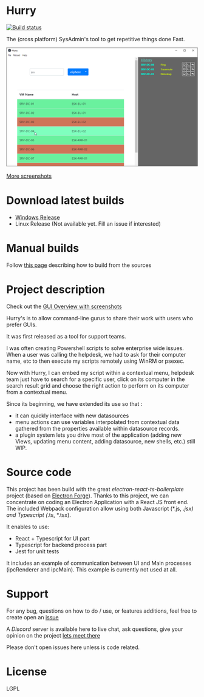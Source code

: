 # Hurry

[![Build status](https://ci.appveyor.com/api/projects/status/feo740yf95h17v2t?svg=true)](https://ci.appveyor.com/project/rebrec/hurry-6asla)


The (cross platform) SysAdmin's tool to get repetitive things done Fast.

![Hurry_Main](https://raw.githubusercontent.com/rebrec/hurry/master/docs/hurry_vSphere_result_ping.png)

[More screenshots](https://github.com/rebrec/hurry/blob/master/docs/GUI_Overview.md)


# Download latest builds

- [Windows Release](https://github.com/rebrec/hurry/releases)
- Linux Release (Not available yet. Fill an issue if interested)

# Manual builds

Follow [this page](https://github.com/rebrec/hurry/docs/How_to_build.md) describing how to build from the sources


# Project description

Check out the [GUI Overview with screenshots](https://github.com/rebrec/hurry/blob/master/docs/GUI_Overview.md)

Hurry's is to allow command-line gurus to share their work with users who prefer GUIs.

It was first released as a tool for support teams.

I was often creating Powershell scripts to solve enterprise wide issues. When a user was calling the helpdesk, we had to ask for their computer name, etc to then execute my scripts remotely using WinRM or psexec.

Now with Hurry, I can embed my script within a contextual menu, helpdesk team just have to search for a specific user, click on its computer in the search result grid and choose the right action to perform on its computer from a contextual menu.

Since its beginning, we have extended its use so that :

- it can quickly interface with new datasources
- menu actions can use variables interpolated from contextual data gathered from the properties available within datasource records.
- a plugin system lets you drive most of the application (adding new Views, updating menu content, adding datasource, new shells, etc.) still WIP.

# Source code

This project has been build with the great *electron-react-ts-boilerplate* project (based on [Electron Forge](https://www.electronforge.io/)). Thanks to this project, we can concentrate on coding an Electron Application with a React JS front end. The included Webpack configuration allow using both Javascript (*.js, *.jsx) and Typescript (*.ts, *.tsx).

It enables to use:
- React + Typescript for UI part
- Typescript for backend process part
- Jest for unit tests

It includes an example of communication between UI and Main processes (ipcRenderer and ipcMain). This example is currently not used at all.

# Support

For any bug, questions on how to do / use, or features additions, feel free to create open an [issue](https://github.com/rebrec/hurry/issues/new/choose)

A *Discord* server is available here to live chat, ask questions, give your opinion on the project [lets meet there](https://discord.gg/5juNQ2)

Please don't open issues here unless is code related.

# License

LGPL



